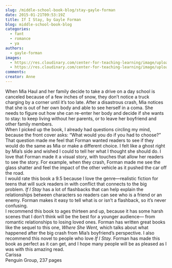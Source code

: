 ```yaml
---
slug: /middle-school-book-blog/stay-gayle-forman
date: 2015-01-21T09:53:19Z
title: If I Stay, by Gayle Forman
blog: middle-school-book-blog
categories:
  - fant
  - romance
  - ya
authors:
  - gayle-forman
images:
  - https://res.cloudinary.com/center-for-teaching-learning/image/upload/v1637513456/81aTBRY7dxL-200x300.jpg.jpg
  - https://res.cloudinary.com/center-for-teaching-learning/image/upload/v1637513458/81aTBRY7dxL.jpg.jpg
comments:
creator: Anne
---
```


 When Mia Haul and her family decide to take a drive on a day school is canceled because of a few inches of snow, they don’t notice a truck charging by a corner until it’s too late. After a disastrous crash, Mia notices that she is out of her own body and able to see herself in a coma. She needs to figure out how she can re-enter her body and decide if she wants to stay: to keep living without her parents, or to leave her boyfriend and other family members.<br />When I picked up the book, I already had questions circling my mind, because the front cover asks: “What would you do if you had to choose?” That question made me feel that Forman wanted readers to see if they would do the same as Mia or make a different choice. I felt like a ghost right by Mia’s side and wished I could to tell her what I thought she should do. I love that Forman made it a visual story, with touches that allow her readers to see the story. For example, when they crash, Forman made me see the glass shatter and feel the impact of the other vehicle as it pushed the car off the road.<br />I would rate this book a 9.5 because I love the genre—realistic fiction for teens that will suck readers in with conflict that connects to the big problem. <em>If I Stay</em> has a lot of flashbacks that can help explain the relationships between characters so readers can see who is a friend or an enemy. Forman makes it easy to tell what is or isn’t a flashback, so it’s never confusing.<br />I recommend this book to ages thirteen and up, because it has some harsh scenes that I don’t think will be the best for a younger audience— from romantic relationships to losing loved ones. Forman has written great books like the sequel to this one, <em>Where She Went,</em> which talks about what happened after the big crash from Mia’s boyfriend’s perspective. I also recommend this novel to people who love <em>If I Stay. </em>Forman has made this book as perfect as it can get, and I hope many people will be as pleased as I was with this amazing read.<br />Carissa<br />Penguin Group, 237 pages

